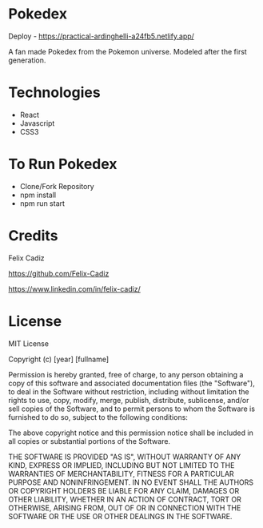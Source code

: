 # Pokedex
Deploy - https://practical-ardinghelli-a24fb5.netlify.app/

A fan made Pokedex from the Pokemon universe. Modeled after the first generation.

# Technologies
- React
- Javascript
- CSS3

# To Run Pokedex
- Clone/Fork Repository
- npm install
- npm run start

# Credits
Felix Cadiz

https://github.com/Felix-Cadiz

https://www.linkedin.com/in/felix-cadiz/

# License

MIT License

Copyright (c) [year] [fullname]

Permission is hereby granted, free of charge, to any person obtaining a copy
of this software and associated documentation files (the "Software"), to deal
in the Software without restriction, including without limitation the rights
to use, copy, modify, merge, publish, distribute, sublicense, and/or sell
copies of the Software, and to permit persons to whom the Software is
furnished to do so, subject to the following conditions:

The above copyright notice and this permission notice shall be included in all
copies or substantial portions of the Software.

THE SOFTWARE IS PROVIDED "AS IS", WITHOUT WARRANTY OF ANY KIND, EXPRESS OR
IMPLIED, INCLUDING BUT NOT LIMITED TO THE WARRANTIES OF MERCHANTABILITY,
FITNESS FOR A PARTICULAR PURPOSE AND NONINFRINGEMENT. IN NO EVENT SHALL THE
AUTHORS OR COPYRIGHT HOLDERS BE LIABLE FOR ANY CLAIM, DAMAGES OR OTHER
LIABILITY, WHETHER IN AN ACTION OF CONTRACT, TORT OR OTHERWISE, ARISING FROM,
OUT OF OR IN CONNECTION WITH THE SOFTWARE OR THE USE OR OTHER DEALINGS IN THE
SOFTWARE.
